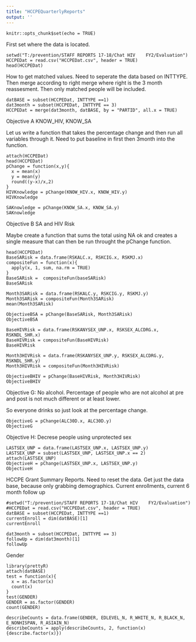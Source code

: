 ```yaml
---
title: "HCCPEQuarterlyReports"
output: ''
---
```


```{r setup, include=FALSE}
knitr::opts_chunk$set(echo = TRUE)
```
First set where the data is located.
```{r}
setwd("T:/prevention/STAFF REPORTS 17-18/Chat HIV    FY2/Evaluation")
HCCPEDat = read.csv("HCCPEDat.csv", header = TRUE)
head(HCCPEDat)
```
How to get matched values.  Need to seperate the data based on INTTYPE.  Then merge according to right merge where right is the 3 month reassesment.  Then only matched people will be included.
```{r}
datBASE = subset(HCCPEDat, INTTYPE ==1)
dat3month = subset(HCCPEDat, INTTYPE == 3)
HCCPEDat = merge(dat3month, datBASE, by = "PARTID", all.x = TRUE)
```
Objective A KNOW_HIV, KNOW_SA

Let us write a function that takes the percentage change and then run all variables through it.  Need to put baseline in first then 3month into the function.
```{r}
attach(HCCPEDat)
head(HCCPEDat)
pChange = function(x,y){
  x = mean(x)
  y = mean(y)
  round((y-x)/x,2)
}
HIVKnowledge = pChange(KNOW_HIV.x, KNOW_HIV.y)
HIVKnowledge

SAKnowledge = pChange(KNOW_SA.x, KNOW_SA.y)
SAKnowledge
```
Objective B SA and HIV Risk

Maybe create a function that sums the total using NA ok and creates a single measure that can then be run throught the pChange function.
```{r}
head(HCCPEDat)
BaseSARisk = data.frame(RSKALC.x, RSKCIG.x, RSKMJ.x)
compositeFun = function(x){
  apply(x, 1, sum, na.rm = TRUE)
}
BaseSARisk =  compositeFun(baseSARisk)
BaseSARisk

Month3SARisk = data.frame(RSKALC.y, RSKCIG.y, RSKMJ.y)
Month3SARisk = compositeFun(Month3SARisk)
mean(Month3SARisk)

ObjectiveBSA = pChange(BaseSARisk, Month3SARisk)
ObjectiveBSA

BaseHIVRisk = data.frame(RSKANYSEX_UNP.x, RSKSEX_ALCDRG.x, RSKNDL_SHR.x)
BaseHIVRisk = compositeFun(BaseHIVRisk)
BaseHIVRisk

Month3HIVRisk = data.frame(RSKANYSEX_UNP.y, RSKSEX_ALCDRG.y, RSKNDL_SHR.y)
Month3HIVRisk = compositeFun(Month3HIVRisk)

ObjectiveBHIV = pChange(BaseHIVRisk, Month3HIVRisk)
ObjectiveBHIV
```
Objective G: No alcohol.  Percentage of people who are not alcohol at pre and post is not much different or at least lower.

So everyone drinks so just look at the percentage change.
```{r}
ObjectiveG = pChange(ALC30D.x, ALC30D.y)
ObjectiveG

```
Objective H: Decrese people using unprotected sex
```{r}
LASTSEX_UNP = data.frame(LASTSEX_UNP.x, LASTSEX_UNP.y)
LASTSEX_UNP = subset(LASTSEX_UNP, LASTSEX_UNP.x == 2) 
attach(LASTSEX_UNP)
ObjectiveH = pChange(LASTSEX_UNP.x, LASTSEX_UNP.y)
ObjectiveH
```
HCCPE Grant Summary Reports.  Need to reset the data.  Get just the data base, because only grabbing demographics.
Current enrollments, current 6 month follow up
```{r}
#setwd("T:/prevention/STAFF REPORTS 17-18/Chat HIV    FY2/Evaluation")
#HCCPEDat = read.csv("HCCPEDat.csv", header = TRUE)
datBASE = subset(HCCPEDat, INTTYPE ==1)
currentEnroll = dim(datBASE)[1]
currentEnroll

dat3month = subset(HCCPEDat, INTTYPE == 3)
followUp = dim(dat3month)[1]
followUp

```
Gender
```{r}
library(prettyR)
attach(datBASE)
test = function(x){
  x = as.factor(x)
  count(x)
}
test(GENDER)
GENDER = as.factor(GENDER)
count(GENDER)

describeCounts = data.frame(GENDER, EDLEVEL_N, R_WHITE_N, R_BLACK_N, E_NONHISPAN, R_ASIAIN_N)
describeCounts = apply(describeCounts, 2, function(x){describe.factor(x)})
```


